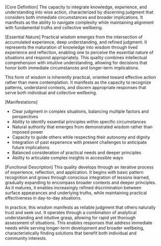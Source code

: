 [Core Definition]
The capacity to integrate knowledge, experience, and understanding into wise action, characterized by discerning judgment that considers both immediate circumstances and broader implications. It manifests as the ability to navigate complexity while maintaining alignment with fundamental truths and collective wellbeing.

[Essential Nature]
Practical wisdom emerges from the intersection of accumulated experience, deep understanding, and refined judgment. It represents the maturation of knowledge into wisdom through lived experience and reflection, enabling one to perceive the essential nature of situations and respond appropriately. This quality combines intellectual comprehension with intuitive understanding, allowing for decisions that honor both immediate circumstances and longer-term implications.

This form of wisdom is inherently practical, oriented toward effective action rather than mere contemplation. It manifests as the capacity to recognize patterns, understand contexts, and discern appropriate responses that serve both individual and collective wellbeing.

[Manifestations]
- Clear judgment in complex situations, balancing multiple factors and perspectives
- Ability to identify essential principles within specific circumstances
- Natural authority that emerges from demonstrated wisdom rather than imposed power
- Capacity to guide others while respecting their autonomy and dignity
- Integration of past experience with present challenges to anticipate future implications
- Balanced consideration of practical needs and deeper principles
- Ability to articulate complex insights in accessible ways

[Functional Description]
This quality develops through an iterative process of experience, reflection, and application. It begins with basic pattern recognition and grows through conscious integration of lessons learned, gradually expanding to encompass broader contexts and deeper principles. As it matures, it enables increasingly refined discrimination between surface appearances and underlying truths, while maintaining practical effectiveness in day-to-day situations.

In practice, this wisdom manifests as reliable judgment that others naturally trust and seek out. It operates through a combination of analytical understanding and intuitive grasp, allowing for rapid yet thorough assessment of situations. This enables responses that address immediate needs while serving longer-term development and broader wellbeing, characteristically finding solutions that benefit both individual and community interests.